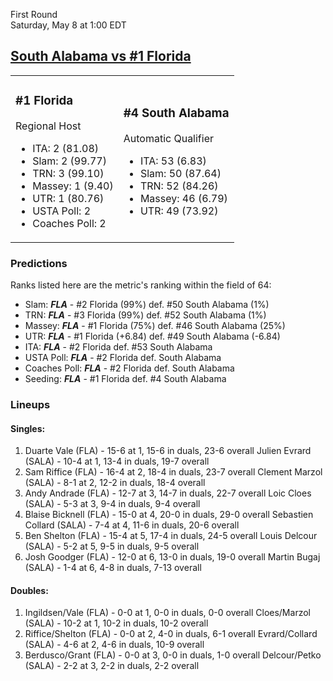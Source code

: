 First Round  
Saturday, May 8 at 1:00 EDT
## [South Alabama vs #1 Florida](https://www.ncaa.com/game/5833370) 

<table><tr><td>  

### #1 Florida  

Regional Host  
- ITA: 2 (81.08)  
- Slam: 2 (99.77)  
- TRN: 3 (99.10)  
- Massey: 1 (9.40)  
- UTR: 1 (80.76)  
- USTA Poll: 2  
- Coaches Poll: 2  

</td><td>  

### #4 South Alabama  

Automatic Qualifier  
- ITA: 53 (6.83)  
- Slam: 50 (87.64)  
- TRN: 52 (84.26)  
- Massey: 46 (6.79)  
- UTR: 49 (73.92)  

</td></tr></table>  

 ### Predictions  

Ranks listed here are the metric's ranking within the field of 64:  
- Slam: ***FLA*** - #2 Florida (99%) def. #50 South Alabama (1%)  
- TRN: ***FLA*** - #3 Florida (99%) def. #52 South Alabama (1%)  
- Massey: ***FLA*** - #1 Florida (75%) def. #46 South Alabama (25%)  
- UTR: ***FLA*** - #1 Florida (+6.84) def. #49 South Alabama (-6.84)  
- ITA: ***FLA*** - #2 Florida def. #53 South Alabama  
- USTA Poll: ***FLA*** - #2 Florida def. South Alabama  
- Coaches Poll: ***FLA*** - #2 Florida def. South Alabama  
- Seeding: ***FLA*** - #1 Florida def. #4 South Alabama  

 ### Lineups  

 #### Singles:  
1. Duarte Vale (FLA) - 15-6 at 1, 15-6 in duals, 23-6 overall
  Julien Evrard (SALA) - 10-4 at 1, 13-4 in duals, 19-7 overall
2. Sam Riffice (FLA) - 16-4 at 2, 18-4 in duals, 23-7 overall
  Clement Marzol (SALA) - 8-1 at 2, 12-2 in duals, 18-4 overall
3. Andy Andrade (FLA) - 12-7 at 3, 14-7 in duals, 22-7 overall
  Loic Cloes (SALA) - 5-3 at 3, 9-4 in duals, 9-4 overall
4. Blaise Bicknell (FLA) - 15-0 at 4, 20-0 in duals, 29-0 overall
  Sebastien Collard (SALA) - 7-4 at 4, 11-6 in duals, 20-6 overall
5. Ben Shelton (FLA) - 15-4 at 5, 17-4 in duals, 24-5 overall
  Louis Delcour (SALA) - 5-2 at 5, 9-5 in duals, 9-5 overall
6. Josh Goodger (FLA) - 12-0 at 6, 13-0 in duals, 19-0 overall
  Martin Bugaj (SALA) - 1-4 at 6, 4-8 in duals, 7-13 overall

 #### Doubles:  
1. Ingildsen/Vale (FLA) - 0-0 at 1, 0-0 in duals, 0-0 overall
  Cloes/Marzol (SALA) - 10-2 at 1, 10-2 in duals, 10-2 overall
2. Riffice/Shelton (FLA) - 0-0 at 2, 4-0 in duals, 6-1 overall
  Evrard/Collard (SALA) - 4-6 at 2, 4-6 in duals, 10-9 overall
3. Berdusco/Grant (FLA) - 0-0 at 3, 0-0 in duals, 1-0 overall
  Delcour/Petko (SALA) - 2-2 at 3, 2-2 in duals, 2-2 overall